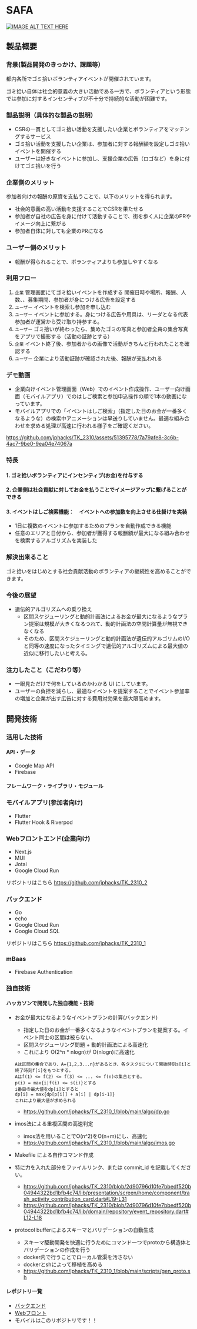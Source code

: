 # SAFA

[![IMAGE ALT TEXT HERE](https://jphacks.com/wp-content/uploads/2023/07/JPHACKS2023_ogp.png)](https://www.youtube.com/watch?v=yYRQEdfGjEg)

## 製品概要

### 背景(製品開発のきっかけ、課題等）

都内各所でゴミ拾いボランティアイベントが開催されています。

ゴミ拾い自体は社会的意義の大きい活動である一方で、ボランティアという形態では参加に対するインセンティブが不十分で持続的な活動が困難です。

### 製品説明（具体的な製品の説明）

- CSRの一貫としてゴミ拾い活動を支援したい企業とボランティアをマッチングするサービス
- ゴミ拾い活動を支援したい企業は、参加者に対する報酬額を設定しゴミ拾いイベントを開催する
- ユーザーは好きなイベントに参加し、支援企業の広告（ロゴなど）を身に付けてゴミ拾いを行う

### 企業側のメリット

参加者向けの報酬の原資を支払うことで、以下のメリットを得られます。

- 社会的意義の高い活動を支援することでCSRを果たせる
- 参加者が自社の広告を身に付けて活動することで、街を歩く人に企業のPRやイメージ向上に繋がる
- 参加者自体に対しても企業のPRになる

### ユーザー側のメリット

- 報酬が得られることで、ボランティアよりも参加しやすくなる

### 利用フロー

1. `企業` 管理画面にてゴミ拾いイベントを作成する
    開催日時や場所、報酬、人数、、募集期間、参加者が身につける広告を設定する
2. `ユーザー` イベントを検索し参加を申し込む
3. `ユーザー` イベントに参加する。身につける広告や用具は、リーダとなる代表参加者が運営から受け取り持参する。
4. `ユーザー` ゴミ拾いが終わったら、集めたゴミの写真と参加者全員の集合写真をアプリで撮影する（活動の証跡とする）
5. `企業` イベント終了後、参加者からの画像で活動がきちんと行われたことを確認する
6. `ユーザー` 企業により活動証跡が確認された後、報酬が支払われる

### デモ動画

- 企業向けイベント管理画面（Web）でのイベント作成操作、ユーザー向け画面（モバイルアプリ）でのはしご検索と参加申込操作の順で1本の動画になっています。
- モバイルアプリでの「イベントはしご検索」（指定した日のお金が一番多くなるような）の検索中アニメーションは早送りしていません。最適な組み合わせを求める処理が高速に行われる様子をご確認ください。


https://github.com/jphacks/TK_2310/assets/51395778/7a79afe8-3c6b-4ac7-9be0-9ea04e74067a

### 特長

#### 1. ゴミ拾いボランティアにインセンティブ(お金)を付与する

#### 2. 企業側は社会貢献に対してお金を払うことでイメージアップに繋げることができる

#### 3. イベントはしご検索機能：　イベントへの参加数を向上させる仕掛けを実装
- 1日に複数のイベントに参加するためのプランを自動作成できる機能
- 任意のエリアと日付から、参加者が獲得する報酬額が最大になる組み合わせを検索するアルゴリズムを実装した

### 解決出来ること

ゴミ拾いをはじめとする社会貢献活動のボランティアの継続性を高めることができます。

### 今後の展望
- 遺伝的アルゴリズムへの乗り換え
  - 区間スケジューリングと動的計画法によるお金が最大になるようなプラン提案は規模が大きくなるつれて、動的計画法の空間計算量が無視できなくなる
  - そのため、区間スケジューリングと動的計画法が遺伝的アルゴリムのI/Oと同等の速度になったタイミングで遺伝的アルゴリズムによる最大値の近似に移行したいと考える。

### 注力したこと（こだわり等）

- 一眼見ただけで何をしているのかわかる UI にしています。
- ユーザーの負担を減らし、最適なイベントを提案することでイベント参加率の増加と企業が出す広告に対する費用対効果を最大限高めます。

## 開発技術

### 活用した技術


#### API・データ

- Google Map API
- Firebase

#### フレームワーク・ライブラリ・モジュール

### モバイルアプリ(参加者向け)
- Flutter
- Flutter Hook & Riverpod


### Webフロントエンド(企業向け)
- Next.js
- MUI
- Jotai
- Google Cloud Run

リポジトリはこちら
https://github.com/jphacks/TK_2310_2

### バックエンド
- Go
- echo
- Google Cloud Run
- Google Cloud SQL

リポジトリはこちら
https://github.com/jphacks/TK_2310_1

### mBaas
- Firebase Authentication


### 独自技術

#### ハッカソンで開発した独自機能・技術

- お金が最大になるようなイベントプランの計算(バックエンド)

  - 指定した日のお金が一番多くなるようなイベントプランを提案する。イベント同士の区間は被らない、
  - 区間スケジューリング問題 + 動的計画法による高速化
  - これにより O(2^n \* nlogn)が O(nlogn)に高速化

  ```
  Aは区間の集合であり、A={1,2,3...n}があるとき、各タスクiについて開始時刻s[i]と終了時刻f[i]をもつとする。
  Aはf(1) <= f(2) <= f(3) <= ... <= f(n)の集合とする。
  p(i) = max{i|f(i) <= s(i)}とする
  i番目の最大値をdp[i]とすると
  dp[i] = max{dp[p[i]] + a[i] | dp[i-1]}
  これにより最大値が求められる
  ```

  - https://github.com/jphacks/TK_2310_1/blob/main/algo/dp.go

- imos法による重複区間の高速判定
  - imos法を用いることでO(n^2)をO(n+m)にし、高速化
  - https://github.com/jphacks/TK_2310_1/blob/main/algo/imos.go

- Makefile による自作コマンド作成
- 特に力を入れた部分をファイルリンク、または commit_id を記載してください。
  - https://github.com/jphacks/TK_2310/blob/2d90796d10fe7bbedf520b04944322bd1bfb4c74/lib/presentation/screen/home/component/trash_activity_contribution_card.dart#L19-L31
  - https://github.com/jphacks/TK_2310/blob/2d90796d10fe7bbedf520b04944322bd1bfb4c74/lib/domain/repository/event_repository.dart#L12-L18

- protocol bufferによるスキーマとバリデーションの自動生成
  - スキーマ駆動開発を快適に行うためにコマンド一つでprotoから構造体とバリデーションの作成を行う
  - docker内で行うことでローカル管渠を汚さない
  - dockerとshによって移植を高める
  - https://github.com/jphacks/TK_2310_1/blob/main/scripts/gen_proto.sh



#### レポジトリ一覧
- [バックエンド](https://github.com/jphacks/TK_2310_1)
- [Webフロント](https://github.com/jphacks/TK_2310_2)
- モバイルはこのリポジトリです！！
